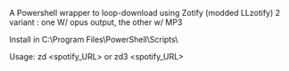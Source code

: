 A Powershell wrapper to loop-download using Zotify (modded LLzotify)
2 variant : one W/ opus output, the other w/ MP3

Install in C:\Program Files\PowerShell\Scripts\

Usage:   zd <spotify_URL>
     or zd3 <spotify_URL>

